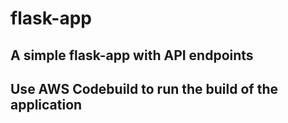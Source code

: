 # flask-app
## A simple flask-app with API endpoints
## Use AWS Codebuild to run the build of the application